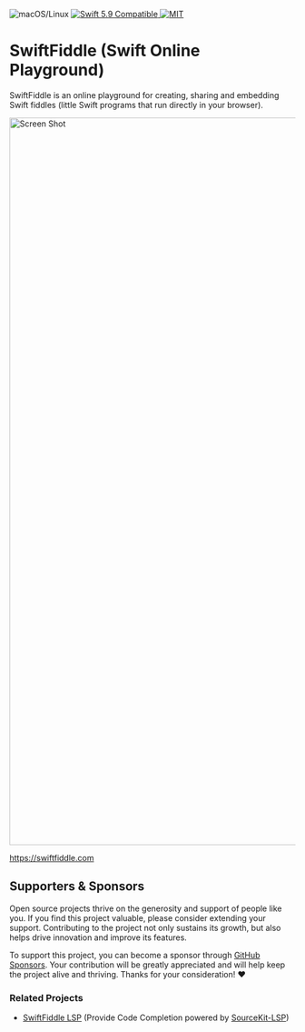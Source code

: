 <p>
<img src="https://img.shields.io/badge/os-macOS/Linux-green.svg?style=flat" alt="macOS/Linux">
<a href="http://swift.org">
<img src="https://img.shields.io/badge/swift-5.9-orange.svg?style=flat" alt="Swift 5.9 Compatible">
</a>
<a href="https://github.com/swiftfiddle/swiftfiddle-web/blob/master/LICENSE">
<img src="https://img.shields.io/badge/license-MIT-yellow.svg?style=flat" alt="MIT">
</a>
</p>

# SwiftFiddle (Swift Online Playground)

SwiftFiddle is an online playground for creating, sharing and embedding Swift fiddles (little Swift programs that run directly in your browser).

<a href="https://swiftfiddle.com"><img width="1280" alt="Screen Shot" src="https://user-images.githubusercontent.com/40610/236131852-489cade1-9bbc-4b77-9608-f32e0919941e.png"></a>

https://swiftfiddle.com

## Supporters & Sponsors

Open source projects thrive on the generosity and support of people like you. If you find this project valuable, please consider extending your support. Contributing to the project not only sustains its growth, but also helps drive innovation and improve its features.

To support this project, you can become a sponsor through [GitHub Sponsors](https://github.com/sponsors/kishikawakatsumi). Your contribution will be greatly appreciated and will help keep the project alive and thriving. Thanks for your consideration! :heart:

### Related Projects

- [SwiftFiddle LSP](https://github.com/swiftfiddle/swiftfiddle-lsp) (Provide Code Completion powered by [SourceKit-LSP](https://github.com/apple/sourcekit-lsp))
